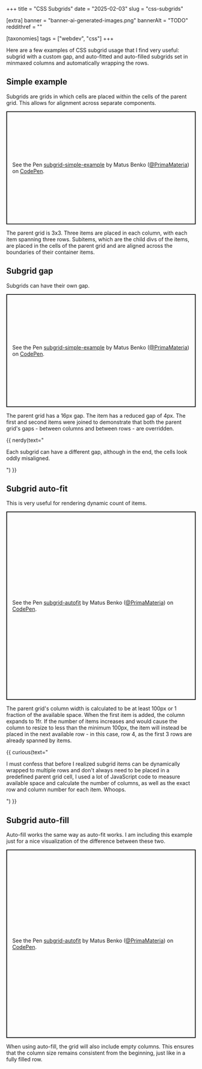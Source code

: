 +++
title = "CSS Subgrids"
date = "2025-02-03"
slug = "css-subgrids"

[extra]
banner = "banner-ai-generated-images.png"
bannerAlt = "TODO"
reddithref = ""

[taxonomies]
tags = ["webdev", "css"]
+++

<script async src="https://public.codepenassets.com/embed/index.js"></script>

Here are a few examples of CSS subgrid usage that I find very useful: subgrid with a custom gap, and auto-fitted and auto-filled subgrids set in minmaxed columns and automatically wrapping the rows.

<!-- more -->
<!-- TOC -->

## Simple example

Subgrids are grids in which cells are placed within the cells of the parent grid. This allows for alignment across separate components.


<p class="codepen" data-height="500" data-theme-id="light" data-default-tab="css,result" data-slug-hash="jENoWQR" data-pen-title="subgrid-simple-example" data-user="PrimaMateria" style="height: 300px; box-sizing: border-box; display: flex; align-items: center; justify-content: center; border: 2px solid; margin: 1em 0; padding: 1em;">
  <span>See the Pen <a href="https://codepen.io/PrimaMateria/pen/jENoWQR">
  subgrid-simple-example</a> by Matus Benko (<a href="https://codepen.io/PrimaMateria">@PrimaMateria</a>)
  on <a href="https://codepen.io">CodePen</a>.</span>
</p>

The parent grid is 3x3. Three items are placed in each column, with each item
spanning three rows. Subitems, which are the child divs of the items, are placed
in the cells of the parent grid and are aligned across the boundaries of their
container items.

## Subgrid gap

Subgrids can have their own gap.

<p class="codepen" data-height="500" data-theme-id="light" data-default-tab="css,result" data-slug-hash="RNbmaVe" data-pen-title="subgrid-simple-example" data-user="PrimaMateria" style="height: 300px; box-sizing: border-box; display: flex; align-items: center; justify-content: center; border: 2px solid; margin: 1em 0; padding: 1em;">
  <span>See the Pen <a href="https://codepen.io/PrimaMateria/pen/RNbmaVe">
  subgrid-simple-example</a> by Matus Benko (<a href="https://codepen.io/PrimaMateria">@PrimaMateria</a>)
  on <a href="https://codepen.io">CodePen</a>.</span>
</p>

The parent grid has a 16px gap. The item has a reduced gap of 4px. The first and second items were joined to demonstrate that both the parent grid's gaps - between columns and between rows - are overridden.

{{ nerdy(text="

Each subgrid can have a different gap, although in the end, the cells look oddly
misaligned.

") }}

## Subgrid auto-fit

This is very useful for rendering dynamic count of items.

<p class="codepen" data-height="500" data-theme-id="light" data-default-tab="css,result" data-slug-hash="EaYzymd" data-pen-title="subgrid-autofit" data-user="PrimaMateria" style="height: 500px; box-sizing: border-box; display: flex; align-items: center; justify-content: center; border: 2px solid; margin: 1em 0; padding: 1em;">
  <span>See the Pen <a href="https://codepen.io/PrimaMateria/pen/EaYzymd">
  subgrid-autofit</a> by Matus Benko (<a href="https://codepen.io/PrimaMateria">@PrimaMateria</a>)
  on <a href="https://codepen.io">CodePen</a>.</span>
</p>

The parent grid's column width is calculated to be at least 100px or 1 fraction
of the available space. When the first item is added, the column expands to 1fr.
If the number of items increases and would cause the column to resize to less
than the minimum 100px, the item will instead be placed in the next available
row - in this case, row 4, as the first 3 rows are already spanned by items.


{{ curious(text="

I must confess that before I realized subgrid items can be dynamically wrapped
to multiple rows and don't always need to be placed in a predefined parent grid
cell, I used a lot of JavaScript code to measure available space and calculate
the number of columns, as well as the exact row and column number for each item.
Whoops.

") }}

## Subgrid auto-fill

Auto-fill works the same way as auto-fit works. I am including this example just
for a nice visualization of the difference between these two.

<p class="codepen" data-height="500" data-theme-id="light" data-default-tab="css,result" data-slug-hash="emOadOx" data-pen-title="subgrid-autofit" data-user="PrimaMateria" style="height: 500px; box-sizing: border-box; display: flex; align-items: center; justify-content: center; border: 2px solid; margin: 1em 0; padding: 1em;">
  <span>See the Pen <a href="https://codepen.io/PrimaMateria/pen/emOadOx">
  subgrid-autofit</a> by Matus Benko (<a href="https://codepen.io/PrimaMateria">@PrimaMateria</a>)
  on <a href="https://codepen.io">CodePen</a>.</span>
</p>

When using auto-fill, the grid will also include empty columns. This ensures
that the column size remains consistent from the beginning, just like in a fully
filled row.
